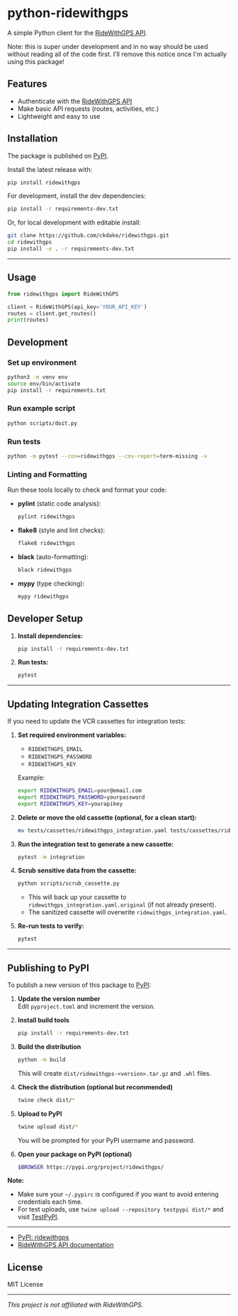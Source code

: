 # python-ridewithgps

A simple Python client for the [RideWithGPS API](https://ridewithgps.com/api).

Note: this is super under development and in no way should be used without reading
all of the code first. I'll remove this notice once I'm actually using this package!

## Features

- Authenticate with the [RideWithGPS API](https://ridewithgps.com/api)
- Make basic API requests (routes, activities, etc.)
- Lightweight and easy to use

## Installation

The package is published on [PyPI](https://pypi.org/project/ridewithgps/).

Install the latest release with:

```sh
pip install ridewithgps
```

For development, install the dev dependencies:

```sh
pip install -r requirements-dev.txt
```

Or, for local development with editable install:

```sh
git clone https://github.com/ckdake/ridewithgps.git
cd ridewithgps
pip install -e . -r requirements-dev.txt
```

---

## Usage

```python
from ridewithgps import RideWithGPS

client = RideWithGPS(api_key='YOUR_API_KEY')
routes = client.get_routes()
print(routes)
```

## Development

### Set up environment

```sh
python3 -m venv env
source env/bin/activate
pip install -r requirements.txt
```

### Run example script

```sh
python scripts/doit.py
```

### Run tests

```sh
python -m pytest --cov=ridewithgps --cov-report=term-missing -v
```

### Linting and Formatting

Run these tools locally to check and format your code:

- **pylint** (static code analysis):

    ```sh
    pylint ridewithgps
    ```

- **flake8** (style and lint checks):

    ```sh
    flake8 ridewithgps
    ```

- **black** (auto-formatting):

    ```sh
    black ridewithgps
    ```

- **mypy** (type checking):

    ```sh
    mypy ridewithgps
    ```

## Developer Setup

1. **Install dependencies:**
   ```sh
   pip install -r requirements-dev.txt
   ```

2. **Run tests:**
   ```sh
   pytest
   ```

---

## Updating Integration Cassettes

If you need to update the VCR cassettes for integration tests:

1. **Set required environment variables:**
   - `RIDEWITHGPS_EMAIL`
   - `RIDEWITHGPS_PASSWORD`
   - `RIDEWITHGPS_KEY`

   Example:
   ```sh
   export RIDEWITHGPS_EMAIL=your@email.com
   export RIDEWITHGPS_PASSWORD=yourpassword
   export RIDEWITHGPS_KEY=yourapikey
   ```

2. **Delete or move the old cassette (optional, for a clean start):**
   ```sh
   mv tests/cassettes/ridewithgps_integration.yaml tests/cassettes/ridewithgps_integration.yaml.bak
   ```

3. **Run the integration test to generate a new cassette:**
   ```sh
   pytest -m integration
   ```

4. **Scrub sensitive data from the cassette:**
   ```sh
   python scripts/scrub_cassette.py
   ```
   - This will back up your cassette to `ridewithgps_integration.yaml.original` (if not already present).
   - The sanitized cassette will overwrite `ridewithgps_integration.yaml`.

5. **Re-run tests to verify:**
   ```sh
   pytest
   ```

---

## Publishing to PyPI

To publish a new version of this package to [PyPI](https://pypi.org/):

1. **Update the version number**  
   Edit `pyproject.toml` and increment the version.

2. **Install build tools**  
   ```sh
   pip install -r requirements-dev.txt
   ```

3. **Build the distribution**  
   ```sh
   python -m build
   ```
   This will create `dist/ridewithgps-<version>.tar.gz` and `.whl` files.

4. **Check the distribution (optional but recommended)**  
   ```sh
   twine check dist/*
   ```

5. **Upload to PyPI**  
   ```sh
   twine upload dist/*
   ```
   You will be prompted for your PyPI username and password.

6. **Open your package on PyPI (optional)**  
   ```sh
   $BROWSER https://pypi.org/project/ridewithgps/
   ```

**Note:**  
- Make sure your `~/.pypirc` is configured if you want to avoid entering credentials each time.
- For test uploads, use `twine upload --repository testpypi dist/*` and visit [TestPyPI](https://test.pypi.org/).

---

- [PyPI: ridewithgps](https://pypi.org/project/ridewithgps/)
- [RideWithGPS API documentation](https://ridewithgps.com/api)

## License

MIT License

---

*This project is not affiliated with RideWithGPS.*
